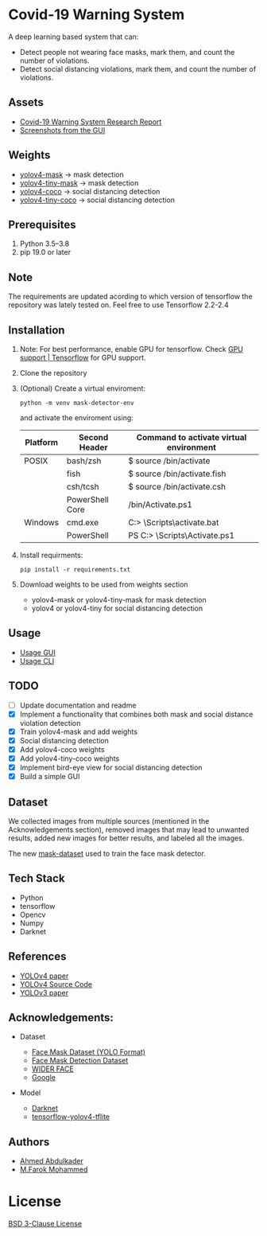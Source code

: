# Covid-19 Warning System

A deep learning based system that can:  
* Detect people not wearing face masks, mark them, and count the number of violations. 
* Detect social distancing violations, mark them, and count the number of violations.

## Assets

* [Covid-19 Warning System Research Report]
* [Screenshots from the GUI]

## Weights
* [yolov4-mask] -> mask detection
* [yolov4-tiny-mask] -> mask detection
* [yolov4-coco] -> social distancing detection
* [yolov4-tiny-coco] -> social distancing detection

## Prerequisites
 1. Python 3.5–3.8
 2. pip 19.0 or later
   
## Note
The requirements are updated acording to which version of tensorflow the repository was lately tested on.
Feel free to use Tensorflow 2.2-2.4


## Installation
1. Note: For best performance, enable GPU for tensorflow. Check [GPU support | Tensorflow] for GPU support.

1. Clone the repository 

2. (Optional) Create a virtual enviroment:
    ```shell
    python -m venv mask-detector-env
    ```
    and activate the enviroment using:

    Platform | Second Header | Command to activate virtual environment
    ------------ | ------------- | -------------
    POSIX | bash/zsh | $ source <venv>/bin/activate
    || fish | $ source <venv>/bin/activate.fish
    || csh/tcsh | $ source <venv>/bin/activate.csh
    || PowerShell Core |  <venv>/bin/Activate.ps1
    Windows | cmd.exe | C:\> <venv>\Scripts\activate.bat
    || PowerShell | PS C:\> <venv>\Scripts\Activate.ps1

3. Install requirments:

    ```shell
    pip install -r requirements.txt
    ```

4. Download weights to be used from weights section
   * yolov4-mask or yolov4-tiny-mask for mask detection
   * yolov4 or yolov4-tiny for social distancing detection 

## Usage

* [Usage GUI] 
* [Usage CLI] 

## TODO

* [ ] Update documentation and readme
* [x] Implement a functionality that combines both mask and social distance violation detection
* [x] Train yolov4-mask and add weights
* [x] Social distancing detection
* [x] Add yolov4-coco weights
* [x] Add yolov4-tiny-coco weights
* [x] Implement bird-eye view for social distancing detection
* [x] Build a simple GUI

## Dataset
We collected images from multiple sources (mentioned in the Acknowledgements section), removed images that may lead to unwanted results, added new images for better results, and labeled all the images.

The new [mask-dataset] used to train the face mask detector.

## Tech Stack
* Python
* tensorflow
* Opencv
* Numpy
* Darknet

## References
* [YOLOv4 paper]
* [YOLOv4 Source Code]
* [YOLOv3 paper]

## Acknowledgements:
* Dataset
  * [Face Mask Dataset (YOLO Format)]
  * [Face Mask Detection Dataset]
  * [WIDER FACE]
  * [Google]

* Model
  * [Darknet]
  * [tensorflow-yolov4-tflite]

## Authors
* [Ahmed Abdulkader]
* [M.Farok Mohammed]

# License
[BSD 3-Clause License]

<!-- Links -->
[YOLOv4 paper]: <https://arxiv.org/abs/2004.10934>
[YOLOv4 Source Code]: <https://github.com/AlexeyAB/darknet>
[YOLOv3 paper]: <https://arxiv.org/abs/1804.02767>
[tensorflow-yolov4-tflite]: <https://github.com/hunglc007/tensorflow-yolov4-tflite>
[GPU support | Tensorflow]: <https://www.tensorflow.org/install/gpu>
[Face Mask Dataset (YOLO Format)]: <https://www.kaggle.com/aditya276/face-mask-dataset-yolo-format>
[Face Mask Detection Dataset]: <https://www.kaggle.com/wobotintelligence/face-mask-detection-dataset>
[WIDER FACE]: <http://shuoyang1213.me/WIDERFACE/>
[Google]: <https://www.google.com/>
[yolov4-mask]: <https://drive.google.com/uc?export=download&id=1Iv1Fz3X6ZKASb89g7AYQWfaLtMDEEnZw>
[yolov4-tiny-mask]: <https://drive.google.com/uc?export=download&id=1lT_kxepZMAQkTn2TX6nx-aG78bMF3oYQ>
[yolov4-coco]: <https://drive.google.com/uc?export=download&id=1lxljhODihjYDFp_e83l44LzTEGQmX-_o>
[yolov4-tiny-coco]: <https://drive.google.com/uc?export=download&id=1dbbruloJpxd9nH2nOf_0r35Y5pGdTmmQ>
[BSD 3-Clause License]: <https://github.com/parot-99/Covid-19-Warning-System/blob/master/LICENSE>
[mask-dataset]: <https://drive.google.com/uc?export=download&id=1z4xdhhTcGHx3bDmbdc2dc-MffZKZSNdd>
[Ahmed Abdulkader]: <https://github.com/parot-99>
[M.Farok Mohammed]: <https://github.com/farok-amo>
[Darknet]: <https://github.com/AlexeyAB/darknet>
[Usage GUI]: <https://github.com/parot-99/Covid-19-Warning-System/tree/master/gui>
[Usage CLI]: <https://github.com/parot-99/Covid-19-Warning-System/tree/master/yolo>
[Covid-19 Warning System Research Report]: <https://github.com/parot-99/Covid-19-Warning-System/raw/master/assets/covid-19-warning-system.pdf>
[Screenshots from the GUI]: <https://github.com/parot-99/Covid-19-Warning-System/raw/master/assets/results.pdf>